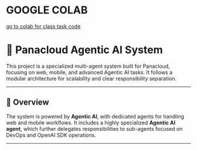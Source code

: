 # GOOGLE COLAB 
[go to colab for class task code](https://colab.research.google.com/drive/1Xle9oxT7oTVyJdY29qKrF2ECY6JdGkQa?usp=sharing)
# 🤖 Panacloud Agentic AI System

This project is a specialized multi-agent system built for Panacloud, focusing on web, mobile, and advanced Agentic AI tasks. It follows a modular architecture for scalability and clear responsibility separation.

---

## 🧠 Overview

The system is powered by **Agentic AI**, with dedicated agents for handling web and mobile workflows. It includes a highly specialized **Agentic AI agent**, which further delegates responsibilities to sub-agents focused on DevOps and OpenAI SDK operations.

---


